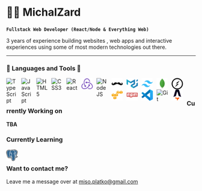 # 🏄‍♂️ MichalZard

**`Fullstack Web Developer (React/Node & Everything Web)`**

3 years of experience building websites , web apps and interactive experiences using some of most modern technologies out there. 

---

### 💬 Languages and Tools 🧰

<img align="left" alt="TypeScript" width="30px" style="padding-right:10px;" src="https://cdn.jsdelivr.net/gh/devicons/devicon/icons/typescript/typescript-plain.svg" />
<img align="left" alt="JavaScript" width="30px" style="padding-right:10px;" src="https://cdn.jsdelivr.net/gh/devicons/devicon/icons/javascript/javascript-plain.svg" />
<img align="left" alt="HTML5" width="30px" style="padding-right:10px;" src="https://cdn.jsdelivr.net/gh/devicons/devicon/icons/html5/html5-plain.svg" />
<img align="left" alt="CSS3" width="30px" style="padding-right:10px;" src="https://cdn.jsdelivr.net/gh/devicons/devicon/icons/css3/css3-plain.svg" />
<img align="left" alt="React" width="30px" style="padding-right:10px;" src="https://cdn.jsdelivr.net/gh/devicons/devicon/icons/react/react-original.svg" />
<img align="left" alt="Redux" width="30px" style="padding-right:10px;" src="https://github.com/devicons/devicon/blob/v2.15.1/icons/redux/redux-original.svg" />
<img align="left" alt="NodeJS" width="30px" style="padding-right:10px;" src="https://cdn.jsdelivr.net/gh/devicons/devicon/icons/nodejs/nodejs-original.svg" />
<img align="left" alt="Handlebars" width="30px" style="padding-right:10px;" src="https://github.com/devicons/devicon/blob/v2.15.1/icons/handlebars/handlebars-original.svg" />
<img align="left" alt="Material UI" width="30px" style="padding-right:10px;" src="https://github.com/devicons/devicon/blob/v2.15.1/icons/materialui/materialui-original.svg" />
<img align="left" alt="Tailwind CSS" width="30px" style="padding-right:10px;" src="https://github.com/devicons/devicon/blob/master/icons/tailwindcss/tailwindcss-plain.svg" />
<img align="left" alt="Mongodb" width="30px" style="padding-right:10px;" src="https://github.com/devicons/devicon/blob/v2.15.1/icons/mongodb/mongodb-original.svg" />
<img align="left" alt="Socket.io" width="30px" style="padding-right:10px;" src="https://github.com/devicons/devicon/blob/v2.15.1/icons/socketio/socketio-original.svg" />
<img align="left" alt="AWS" width="30px" style="padding-right:10px;" src="https://github.com/devicons/devicon/blob/v2.15.1/icons/amazonwebservices/amazonwebservices-original.svg" />
<img align="left" alt="Npm" width="30px" style="padding-right:10px;" src="https://github.com/devicons/devicon/blob/v2.15.1/icons/npm/npm-original-wordmark.svg" />
<img align="left" alt="Vs Code" width="30px" style="padding-right:10px;" src="https://github.com/devicons/devicon/blob/v2.15.1/icons/vscode/vscode-original.svg" />
<img align="left" alt="Git" width="30px" style="padding-right:10px;" src="https://cdn.jsdelivr.net/gh/devicons/devicon/icons/git/git-original.svg" />
<img align="left" alt="Astro" width="30px" style="padding-right:10px;" src="https://raw.githubusercontent.com/github/explore/5cc0a03a302ec862c4aeac2a22a513ae31c35432/topics/astro/astro.png" />

<br />
<br />

### Currently Working on 
<b>TBA</b>

### Currently Learning
<img align="left" alt="Astro" width="30px" style="padding-right:10px;" src="https://raw.githubusercontent.com/github/explore/80688e429a7d4ef2fca1e82350fe8e3517d3494d/topics/postgresql/postgresql.png" />

<br/>

### Want to contact me?
Leave me a message over at <a href="mailto:miso.platko@gmail.com">miso.platko@gmail.com<a/>

<br />

<!-- ### Personalized Visual Studio Code Experience

**These extesions are helpful in your everyday coding.**  <br/>

[Dark Theme](https://marketplace.visualstudio.com/items?itemName=akamud.vscode-theme-onedark) <br/>
[Babel](https://marketplace.visualstudio.com/items?itemName=mgmcdermott.vscode-language-babel) <br/>
[Error Lens](https://marketplace.visualstudio.com/items?itemName=usernamehw.errorlens) <br/>
[EsLint](https://marketplace.visualstudio.com/items?itemName=dbaeumer.vscode-eslint) <br/>
[Material Folder icons](https://marketplace.visualstudio.com/items?itemName=PKief.material-icon-theme) <br/>
[Prettier Formatter](https://marketplace.visualstudio.com/items?itemName=esbenp.prettier-vscode) <br/>
[TODO highlighting](https://marketplace.visualstudio.com/items?itemName=wayou.vscode-todo-highlight) <br/>

*linter and syntax highlighting extentions are specific to javascript however you can find one for every language.*

 -->


